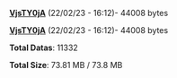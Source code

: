 [**VjsTY0jA**](/data/VjsTY0jA.txt) (22/02/23 - 16:12)- 44008 bytes

[**VjsTY0jA**](/data/VjsTY0jA.txt) (22/02/23 - 16:12)- 44008 bytes

**Total Datas**: 11332

**Total Size**: 73.81 MB / 73.8 MB